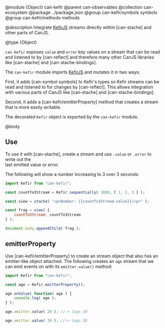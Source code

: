 @module {Object} can-kefir
@parent can-observables
@collection can-ecosystem
@package ../package.json
@group can-kefir/symbols symbols
@group can-kefir/methods methods

@description Integrate [KefirJS](https://rpominov.github.io/kefir/) streams directly within [can-stache]
and other parts of CanJS.

@type {Object}

`can-kefir` exposes `value` and `error` key values on a stream that can be read and listened to
by [can-reflect] and therefore many other CanJS libraries like [can-stache] and [can-stache-bindings].

The `can-kefir` module imports [KefirJS](https://rpominov.github.io/kefir/) and mutates it in two ways:

First, it adds [can-symbol symbols]
to Kefir's types so Kefir streams can be read and listened to for changes by [can-reflect].  This allows integration with various parts of CanJS like [can-stache] and [can-stache-bindings].  

Second, it adds a [can-kefir/emitterProperty] method that creates a stream that is more easily writable.

The decorated `Kefir` object is exported by the `can-kefir` module.

@body

## Use

To use it with [can-stache], create a stream and use `.value` or `.error` to write out the  
last emitted value or error.


The following will show a number increasing to 3 over 3 seconds:

```js
import Kefir from "can-kefir";

const countTo3Stream = Kefir.sequentially( 1000, [ 1, 2, 3 ] );

const view = stache( "<p>Number: {{countTo3Stream.value}}</p>" );

const frag = view( {
	countTo3Stream: countTo3Stream
} );

document.body.appendChild( frag );
```

## emitterProperty

Use [can-kefir/emitterProperty] to create an stream object that also
has an emitter-like object attached.  The following creates an `age` stream that we can emit events on with its `emitter.value()` method:

```js
import Kefir from "can-kefir";

const age = Kefir.emitterProperty();

age.onValue( function( age ) {
	console.log( age );
} );

age.emitter.value( 20 ); //-> logs 20

age.emitter.value( 30 ); //-> logs 30
```
